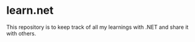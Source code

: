 # learn.net
This repository is to keep track of all my learnings with .NET and share it with others.
